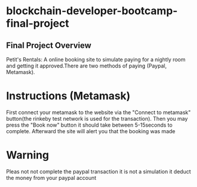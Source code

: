 # blockchain-developer-bootcamp-final-project

## Final Project Overview

Petit's Rentals: A online booking site to simulate paying for a nightly room and getting it approved.There are two methods of paying (Paypal, Metamask).

# Instructions (Metamask)

First connect your metamask to the website via the "Connect to metamask" button(the rinkeby test network is used for the transaction). Then you may press the "Book now" button it should take between 5-15seconds to complete. Afterward the site will alert you that the booking was made
# Warning
Pleas not not complete the paypal transaction it is not a simulation it deduct the money from your paypal account
